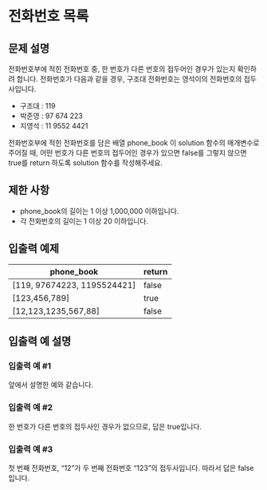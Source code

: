 # 전화번호 목록

## 문제 설명

전화번호부에 적힌 전화번호 중, 한 번호가 다른 번호의 접두어인 경우가 있는지 확인하려 합니다. 전화번호가 다음과 같을 경우, 구조대 전화번호는 영석이의 전화번호의 접두사입니다.

- 구조대 : 119
- 박준영 : 97 674 223
- 지영석 : 11 9552 4421

전화번호부에 적힌 전화번호를 담은 배열 phone_book 이 solution 함수의 매개변수로 주어질 때, 어떤 번호가 다른 번호의 접두어인 경우가 있으면 false를 그렇지 않으면 true를 return 하도록
solution 함수를 작성해주세요.

## 제한 사항

- phone_book의 길이는 1 이상 1,000,000 이하입니다.
- 각 전화번호의 길이는 1 이상 20 이하입니다.

## 입출력 예제

| **phone_book**              | **return** |
| --------------------------- | ---------- |
| [119, 97674223, 1195524421] | false      |
| [123,456,789]               | true       |
| [12,123,1235,567,88]        | false      |

## 입출력 예 설명

### 입출력 예 #1

앞에서 설명한 예와 같습니다.

### 입출력 예 #2

한 번호가 다른 번호의 접두사인 경우가 없으므로, 답은 true입니다.

### 입출력 예 #3

첫 번째 전화번호, “12”가 두 번째 전화번호 “123”의 접두사입니다. 따라서 답은 false입니다.
